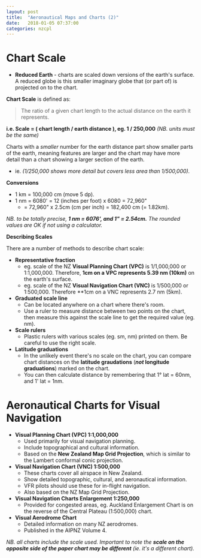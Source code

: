 ```yaml
---
layout: post
title:  "Aeronautical Maps and Charts (2)"
date:   2018-01-05 07:37:00
categories: nzcpl
---
```


# Chart Scale

 * **Reduced Earth** - charts are scaled down versions of the earth's surface. A reduced globe is this
   smaller imaginary globe that (or part of) is projected on to the chart.

**Chart Scale** is defined as:

> The ratio of a given chart length to the actual distance on the earth it represents.

**i.e. Scale = ( chart length / earth distance ), eg. 1 / 250,000** *(NB. units must be the same)*

Charts with a *smaller* number for the earth distance part show smaller parts of the earth, meaning
features are larger and the chart may have more detail than a chart showing a larger section of
the earth.

 * ie. *(1/250,000 shows more detail but covers less area than 1/500,000).*

**Conversions**

 * 1 km = 100,000 cm (move 5 dp).
 * 1 nm = 6080' = 12 (inches per foot) x 6080 = 72,960"
    * = 72,960" x 2.5cm (cm per inch) = 182,400 cm (= 1.82km).

*NB. to be totally precise, **1 nm = 6076', and 1" = 2.54cm.** The rounded values are OK if not
using a calculator.*

**Describing Scales**

There are a number of methods to describe chart scale:

 * **Representative fraction**
    * eg. scale of the NZ **Visual Planning Chart (VPC)** is 1/1,000,000 or 1:1,000,000. Therefore, **1cm
      on a VPC represents 5.39 nm (10km)** on the earth's surface.
    * eg. scale of the NZ **Visual Navigation Chart (VNC)** is 1/500,000 or 1:500,000. Therefore **1cm
      on a VNC represents 2.7 nm (5km).
 * **Graduated scale line**
    * Can be located anywhere on a chart where there's room.
    * Use a ruler to measure distance between two points on the chart, then measure this against the scale
      line to get the required value (eg. nm).
 * **Scale rulers**
    * Plastic rulers with various scales (eg. sm, nm) printed on them. Be careful to use the right scale.
 * **Latitude graduations**
    * In the unlikely event there's no scale on the chart, you can compare chart distances on the
      **latitude graudations** (***not* longitude graduations**) marked on the chart.
    * You can then calculate distance by remembering that 1&deg; lat = 60nm, and 1' lat = 1nm.

# Aeronautical Charts for Visual Navigation

 * **Visual Planning Chart (VPC) 1:1,000,000**
    * Used primarily for visual navigation planning.
    * Include topographical and cultural information.
    * Based on the **New Zealand Map Grid Projection**, which is similar to the Lambert conformal conic
      projection.
 * **Visual Navigation Chart (VNC) 1:500,000**
    * These charts cover all airspace in New Zealand.
    * Show detailed topographic, cultural, and aeronautical information.
    * VFR pilots should use these for in-flight navigation.
    * Also based on the NZ Map Grid Projection.
 * **Visual Navigation Charts Enlargement 1:250,000**
    * Provided for congested areas, eg. Auckland Enlargement Chart is on the reverse of the Central
      Plateau (1:500,000) chart.
 * **Visual Aerodrome Chart**
    * Detailed information on many NZ aerodromes.
    * Published in the AIPNZ Volume 4.

*NB. all charts include the scale used. Important to note the **scale on the opposite side of the
paper chart may be different** (ie. it's a different chart).*
